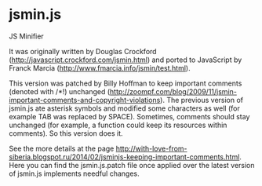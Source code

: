 jsmin.js
========

JS Minifier

It was originally written by Douglas Crockford 
(http://javascript.crockford.com/jsmin.html) and ported to JavaScript by 
Franck Marcia (http://www.fmarcia.info/jsmin/test.html). 

This version was patched by Billy Hoffman to keep important comments (denoted with /*!) 
unchanged (http://zoompf.com/blog/2009/11/jsmin-important-comments-and-copyright-violations). 
The previous version of jsmin.js ate asterisk symbols and 
modified some characters as well (for example TAB was replaced by SPACE). 
Sometimes, comments should stay unchanged (for example, a function could 
keep its resources within comments). So this version does it. 

See the more details at the page http://with-love-from-siberia.blogspot.ru/2014/02/jsminjs-keeping-important-comments.html. Here you can find the jsmin.js.patch file once applied over the latest version of jsmin.js implements needful changes. 
